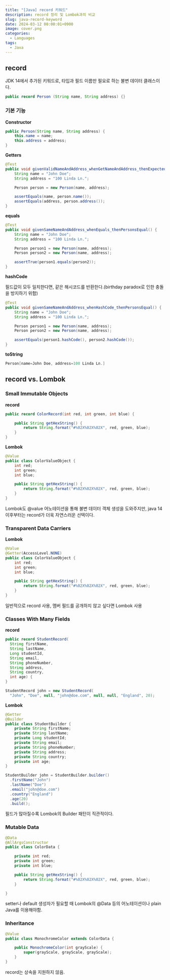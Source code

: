```yaml
---
title: "[Java] record 키워드"
description: record 정리 및 Lombok과의 비교
slug: java-record-keyword
date: 2024-03-12 00:00:01+0900
image: cover.png
categories:
  - Languages
tags:
  - Java
---
```


## record

JDK 14에서 추가된 키워드로, 타입과 필드 이름만 필요로 하는 불변 데이터 클래스이다.

```Java
public record Person (String name, String address) {}
```

### 기본 기능

**Constructor**

```Java
public Person(String name, String address) {
    this.name = name;
    this.address = address;
}
```

**Getters**

```Java
@Test
public void givenValidNameAndAddress_whenGetNameAndAddress_thenExpectedValuesReturned() {
    String name = "John Doe";
    String address = "100 Linda Ln.";

    Person person = new Person(name, address);

    assertEquals(name, person.name());
    assertEquals(address, person.address());
}
```

**equals**

```Java
@Test
public void givenSameNameAndAddress_whenEquals_thenPersonsEqual() {
    String name = "John Doe";
    String address = "100 Linda Ln.";

    Person person1 = new Person(name, address);
    Person person2 = new Person(name, address);

    assertTrue(person1.equals(person2));
}
```

**hashCode**

필드값이 모두 일치한다면, 같은 해시코드를 반환한다.(birthday paradox로 인한 충돌을 방지하기 위함)

```Java
@Test
public void givenSameNameAndAddress_whenHashCode_thenPersonsEqual() {
    String name = "John Doe";
    String address = "100 Linda Ln.";

    Person person1 = new Person(name, address);
    Person person2 = new Person(name, address);

    assertEquals(person1.hashCode(), person2.hashCode());
}
```

**toString**

```Java
Person[name=John Doe, address=100 Linda Ln.]
```

## record vs. Lombok

### Small Immutable Objects

**record**

```Java
public record ColorRecord(int red, int green, int blue) {

    public String getHexString() {
        return String.format("#%02X%02X%02X", red, green, blue);
    }
}
```

**Lombok**

```Java
@Value
public class ColorValueObject {
    int red;
    int green;
    int blue;

    public String getHexString() {
        return String.format("#%02X%02X%02X", red, green, blue);
    }
}
```

Lombok도 @value 어노테이션을 통해 불변 데이터 객체 생성을 도와주지만, java 14 이후부터는 record가 더욱 자연스러운 선택이다.

### Transparent Data Carriers

**Lombok**

```Java
@Value
@Getter(AccessLevel.NONE)
public class ColorValueObject {
    int red;
    int green;
    int blue;

    public String getHexString() {
        return String.format("#%02X%02X%02X", red, green, blue);
    }
}
```

일반적으로 record 사용, 멤버 필드를 공개하지 않고 싶다면 Lombok 사용

### Classes With Many Fields

**record**

```Java
public record StudentRecord(
  String firstName,
  String lastName,
  Long studentId,
  String email,
  String phoneNumber,
  String address,
  String country,
  int age) {
}

StudentRecord john = new StudentRecord(
  "John", "Doe", null, "john@doe.com", null, null, "England", 20);

```

**Lombok**

```Java
@Getter
@Builder
public class StudentBuilder {
    private String firstName;
    private String lastName;
    private Long studentId;
    private String email;
    private String phoneNumber;
    private String address;
    private String country;
    private int age;
}

StudentBuilder john = StudentBuilder.builder()
  .firstName("John")
  .lastName("Doe")
  .email("john@doe.com")
  .country("England")
  .age(20)
  .build();
```

필드가 많아질수록 Lombok의 Builder 패턴이 직관적이다.

### Mutable Data

```Java
@Data
@AllArgsConstructor
public class ColorData {

    private int red;
    private int green;
    private int blue;

    public String getHexString() {
        return String.format("#%02X%02X%02X", red, green, blue);
    }

}
```

setter나 default 생성자가 필요할 때 Lombok의 @Data 등의 어노테이션이나 plain Java를 이용해야함.

### Inheritance

```Java
@Value
public class MonochromeColor extends ColorData {

    public MonochromeColor(int grayScale) {
        super(grayScale, grayScale, grayScale);
    }
}
```

record는 상속을 지원하지 않음.
